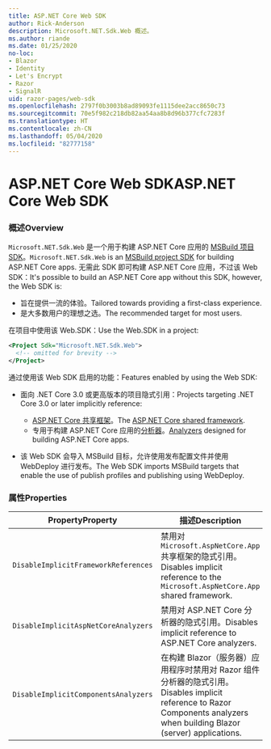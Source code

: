 ```yaml
---
title: ASP.NET Core Web SDK
author: Rick-Anderson
description: Microsoft.NET.Sdk.Web 概述。
ms.author: riande
ms.date: 01/25/2020
no-loc:
- Blazor
- Identity
- Let's Encrypt
- Razor
- SignalR
uid: razor-pages/web-sdk
ms.openlocfilehash: 2797f0b3003b8ad89093fe1115dee2acc8650c73
ms.sourcegitcommit: 70e5f982c218db82aa54aa8b8d96b377cfc7283f
ms.translationtype: HT
ms.contentlocale: zh-CN
ms.lasthandoff: 05/04/2020
ms.locfileid: "82777158"
---
```

# <a name="aspnet-core-web-sdk"></a><span data-ttu-id="c0966-103">ASP.NET Core Web SDK</span><span class="sxs-lookup"><span data-stu-id="c0966-103">ASP.NET Core Web SDK</span></span>

### <a name="overview"></a><span data-ttu-id="c0966-104">概述</span><span class="sxs-lookup"><span data-stu-id="c0966-104">Overview</span></span>

<span data-ttu-id="c0966-105">`Microsoft.NET.Sdk.Web` 是一个用于构建 ASP.NET Core 应用的 [MSBuild 项目 SDK](https://docs.microsoft.com/visualstudio/msbuild/how-to-use-project-sdk)。</span><span class="sxs-lookup"><span data-stu-id="c0966-105">`Microsoft.NET.Sdk.Web` is an [MSBuild project SDK](https://docs.microsoft.com/visualstudio/msbuild/how-to-use-project-sdk) for building ASP.NET Core apps.</span></span> <span data-ttu-id="c0966-106">无需此 SDK 即可构建 ASP.NET Core 应用，不过该 Web SDK：</span><span class="sxs-lookup"><span data-stu-id="c0966-106">It's possible to build an ASP.NET Core app without this SDK, however, the Web SDK is:</span></span>

* <span data-ttu-id="c0966-107">旨在提供一流的体验。</span><span class="sxs-lookup"><span data-stu-id="c0966-107">Tailored towards providing a first-class experience.</span></span>
* <span data-ttu-id="c0966-108">是大多数用户的理想之选。</span><span class="sxs-lookup"><span data-stu-id="c0966-108">The recommended target for most users.</span></span>

<span data-ttu-id="c0966-109">在项目中使用该 Web.SDK：</span><span class="sxs-lookup"><span data-stu-id="c0966-109">Use the Web.SDK in a project:</span></span>

  ```xml
  <Project Sdk="Microsoft.NET.Sdk.Web">
    <!-- omitted for brevity -->
  </Project>
  ```

<span data-ttu-id="c0966-110">通过使用该 Web SDK 启用的功能：</span><span class="sxs-lookup"><span data-stu-id="c0966-110">Features enabled by using the Web SDK:</span></span>

* <span data-ttu-id="c0966-111">面向 .NET Core 3.0 或更高版本的项目隐式引用：</span><span class="sxs-lookup"><span data-stu-id="c0966-111">Projects targeting .NET Core 3.0 or later implicitly reference:</span></span>

  * <span data-ttu-id="c0966-112">[ASP.NET Core 共享框架](xref:fundamentals/metapackage-app)。</span><span class="sxs-lookup"><span data-stu-id="c0966-112">The [ASP.NET Core shared framework](xref:fundamentals/metapackage-app).</span></span>
  * <span data-ttu-id="c0966-113">专用于构建 ASP.NET Core 应用的[分析器](/visualstudio/extensibility/getting-started-with-roslyn-analyzers)。</span><span class="sxs-lookup"><span data-stu-id="c0966-113">[Analyzers](/visualstudio/extensibility/getting-started-with-roslyn-analyzers) designed for building ASP.NET Core apps.</span></span>
* <span data-ttu-id="c0966-114">该 Web SDK 会导入 MSBuild 目标，允许使用发布配置文件并使用 WebDeploy 进行发布。</span><span class="sxs-lookup"><span data-stu-id="c0966-114">The Web SDK imports MSBuild targets that enable the use of publish profiles and publishing using WebDeploy.</span></span>

### <a name="properties"></a><span data-ttu-id="c0966-115">属性</span><span class="sxs-lookup"><span data-stu-id="c0966-115">Properties</span></span>

| <span data-ttu-id="c0966-116">Property</span><span class="sxs-lookup"><span data-stu-id="c0966-116">Property</span></span> | <span data-ttu-id="c0966-117">描述</span><span class="sxs-lookup"><span data-stu-id="c0966-117">Description</span></span> |
| -------- | ----------- |
| `DisableImplicitFrameworkReferences` | <span data-ttu-id="c0966-118">禁用对 `Microsoft.AspNetCore.App` 共享框架的隐式引用。</span><span class="sxs-lookup"><span data-stu-id="c0966-118">Disables implicit reference to the `Microsoft.AspNetCore.App` shared framework.</span></span> |
| `DisableImplicitAspNetCoreAnalyzers` | <span data-ttu-id="c0966-119">禁用对 ASP.NET Core 分析器的隐式引用。</span><span class="sxs-lookup"><span data-stu-id="c0966-119">Disables implicit reference to ASP.NET Core analyzers.</span></span> |
| `DisableImplicitComponentsAnalyzers` | <span data-ttu-id="c0966-120">在构建 Blazor（服务器）应用程序时禁用对 Razor 组件分析器的隐式引用。</span><span class="sxs-lookup"><span data-stu-id="c0966-120">Disables implicit reference to Razor Components analyzers when building Blazor (server) applications.</span></span> |

